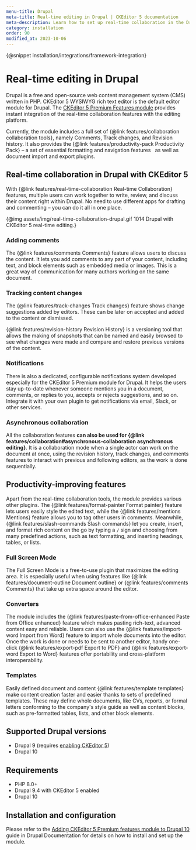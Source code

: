 ```yaml
---
menu-title: Drupal
meta-title: Real-time editing in Drupal | CKEditor 5 documentation
meta-description: Learn how to set up real-time collaboration in the Drupal editing platform with the CKEditor 5 Premium Features module.
category: installation
order: 90
modified_at: 2023-10-06
---
```


{@snippet installation/integrations/framework-integration}

# Real-time editing in Drupal

Drupal is a free and open-source web content management system (CMS) written in PHP. CKEditor 5 WYSIWYG rich text editor is the default editor module for Drupal. The [CKEditor&nbsp;5 Premium Features module](https://www.drupal.org/project/ckeditor5_premium_features) provides instant integration of the real-time collaboration features with the editing platform.

Currently, the module includes a full set of {@link features/collaboration collaboration tools}, namely Comments, Track changes, and Revision history. It also provides the {@link features/productivity-pack Productivity Pack} &ndash; a set of essential formatting and navigation features &nbsp; as well as document import and export plugins.

## Real-time collaboration in Drupal with CKEditor 5

With {@link features/real-time-collaboration Real-time Collaboration} features, multiple users can work together to write, review, and discuss their content right within Drupal. No need to use different apps for drafting and commenting &ndash; you can do it all in one place.

{@img assets/img/real-time-collaboration-drupal.gif 1014 Drupal with CKEditor&nbsp;5 real-time editing.}

### Adding comments

The {@link features/comments Comments} feature allows users to discuss the content. It lets you add comments to any part of your content, including text, and block elements such as embedded media or images. This is a great way of communication for many authors working on the same document.

### Tracking content changes

The {@link features/track-changes Track changes} feature shows change suggestions added by editors. These can be later on accepted and added to the content or dismissed.

{@link features/revision-history Revision History} is a versioning tool that allows the making of snapshots that can be named and easily browsed to see what changes were made and compare and restore previous versions of the content.

### Notifications

There is also a dedicated, configurable notifications system developed especially for the CKEditor 5 Premium module for Drupal. It helps the users stay up-to-date whenever someone mentions you in a document, comments, or replies to you, accepts or rejects suggestions, and so on. Integrate it with your own plugin to get notifications via email, Slack, or other services.

### Asynchronous collaboration

All the collaboration features **can also be used for {@link features/collaboration#asynchronous-collaboration asynchronous editing}**. It is a collaboration mode when a single actor can work on the document at once, using the revision history, track changes, and comments features to interact with previous and following editors, as the work is done sequentially.

## Productivity-improving features

Apart from the real-time collaboration tools, the module provides various other plugins. The {@link features/format-painter Format painter} feature lets users easily style the edited text, while the {@link features/mentions Mentions} feature allows you to tag other users in comments. Meanwhile, {@link features/slash-commands Slash commands} let you create, insert, and format rich content on the go by typing a `/` sign and choosing from many predefined actions, such as text formatting, and inserting headings, tables, or lists.

### Full Screen Mode

The Full Screen Mode is a free-to-use plugin that maximizes the editing area. It is especially useful when using features like {@link features/document-outline Document outline} or {@link features/comments Comments} that take up extra space around the editor.

### Converters

The module includes the {@link features/paste-from-office-enhanced Paste from Office enhanced} feature which makes pasting rich-text, advanced content easy and reliable. Users can also use the {@link features/import-word Import from Word} feature to import whole documents into the editor. Once the work is done or needs to be sent to another editor, handy one-click {@link features/export-pdf Export to PDF} and {@link features/export-word Export to Word} features offer portability and cross-platform interoperability.

### Templates

Easily defined document and content {@link features/template templates} make content creation faster and easier thanks to sets of predefined templates. These may define whole documents, like CVs, reports, or formal letters conforming to the company's style guide as well as content blocks, such as pre-formatted tables, lists, and other block elements.

## Supported Drupal versions

* Drupal 9 (requires [enabling CKEditor 5](https://www.drupal.org/docs/core-modules-and-themes/core-modules/experimental-ckeditor-5/installation-and-configuration-of-ckeditor-5-module-on-drupal-9))
* Drupal 10

## Requirements

* PHP 8.0+
* Drupal 9.4 with CKEditor 5 enabled
* Drupal 10

## Installation and configuration

Please refer to the [Adding CKEditor 5 Premium features module to Drupal 10](https://www.drupal.org/docs/contributed-modules/ckeditor-5-premium-features/how-to-install-and-set-up-the-module) guide in Drupal Documentation for details on how to install and set up the module.
